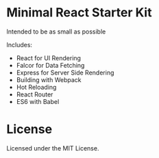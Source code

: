 # Minimal React Starter Kit

Intended to be as small as possible

Includes:
- React for UI Rendering
- Falcor for Data Fetching
- Express for Server Side Rendering
- Building with Webpack
- Hot Reloading
- React Router
- ES6 with Babel

# License

Licensed under the MIT License.
